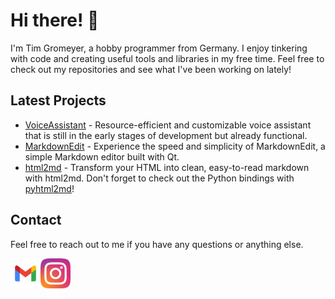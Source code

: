 # Hi there! 👋

I'm Tim Gromeyer, a hobby programmer from Germany. I enjoy tinkering with code and creating useful tools and libraries in my free time. Feel free to check out my repositories and see what I've been working on lately!

## Latest Projects

- [VoiceAssistant](https://github.com/tim-gromeyer/VoiceAssistant) - Resource-efficient and customizable voice assistant that is still in the early stages of development but already functional.
- [MarkdownEdit](https://github.com/tim-gromeyer/MarkdownEdit) - Experience the speed and simplicity of MarkdownEdit, a simple Markdown editor built with Qt.
- [html2md](https://github.com/tim-gromeyer/html2md) - Transform your HTML into clean, easy-to-read markdown with html2md. Don't forget to check out the Python bindings with [pyhtml2md](https://pypi.org/project/pyhtml2md/)!

## Contact

Feel free to reach out to me if you have any questions or anything else.

<div style="display:flex; align-items:center;">
        <a href="mailto:tim.gromeyer@gmail.com">
            <img src="gmail.svg" alt="gmail" style="width:48px; height:48px;">
        </a>
        <a href="https://www.instagram.com/tim.gromeyer/" target="_blank">
            <img src="instagram.svg" alt="instagram" style="width:48px; height:48px;">
        </a>
</div>
